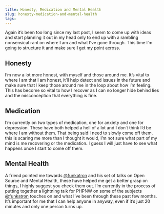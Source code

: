 ```yaml
---
title: Honesty, Medication and Mental Health
slug: honesty-medication-and-mental-health
tags:
---
```

Again it’s been too long since my last post, I seem to come up with ideas and start planning it out in my head only to end up with a rambling nonsensical rant on where I am and what I’ve gone through. This time I’m going to structure it and make sure I get my point across.

## Honesty

I’m now a lot more honest, with myself and those around me. It’s vital to where I am that I am honest, it’ll help detect and issues in the future and make sure that I keep those around me in the loop about how I’m feeling. This has become so vital to how I recover as I can no longer hide behind lies and the misconception that everything is fine.

## Medication

I’m currently on two types of medication, one for anxiety and one for depression. These have both helped a hell of a lot and I don’t think I’d be where I am without them. That being said I need to slowly come off them, this is scaring me  more than I thought it would, I’m not sure what part of my mind is me recovering or the medication. I guess I will just have to see what happens once I start to come off them.

## Mental Health

A friend pointed me towards [@funkatron](https://twitter.com/funkatron) and his set of talks on Open Source and Mental Health, these have helped me get a better grasp on things, I highly suggest you check them out. I’m currently in the process of putting together a lightning talk for PHPNW on some of the subjects [@funkatron](https://twitter.com/funkatron) touches on and what I’ve been through these past few months. It’s important for me that I can help anyone in anyway, even if it’s just 20 minutes and only one person turns up.
